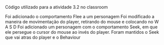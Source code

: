 Código utilizado para a atividade 3.2 no classroom

Foi adicionado o comportamento Flee a um personagem
Foi modificado a maneira de movimentação do player, retirando do mouse e colocando no W A S D
Foi adicionado um personagem com o comportamento Seek, em que ele persegue o cursor do mouse ao invés do player.
Foram mantidos o Seek que vai atras do player e o Behaviour
